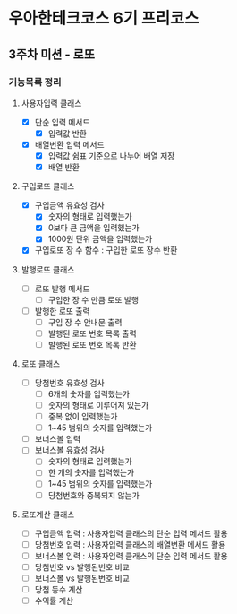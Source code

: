 # 우아한테크코스 6기 프리코스

## 3주차 미션 - 로또

### 기능목록 정리

1. 사용자입력 클래스

   - [x] 단순 입력 메서드
     - [x] 입력값 반환
   - [x] 배열변환 입력 메서드
     - [x] 입력값 쉼표 기준으로 나누어 배열 저장
     - [x] 배열 반환

2. 구입로또 클래스

   - [x] 구입금액 유효성 검사
     - [x] 숫자의 형태로 입력했는가
     - [x] 0보다 큰 금액을 입력했는가
     - [x] 1000원 단위 금액을 입력했는가
   - [x] 구입로또 장 수 함수 : 구입한 로또 장수 반환

3. 발행로또 클래스

   - [ ] 로또 발행 메서드
     - [ ] 구입한 장 수 만큼 로또 발행
   - [ ] 발행한 로또 출력
     - [ ] 구입 장 수 안내문 출력
     - [ ] 발행된 로또 번호 목록 출력
     - [ ] 발행된 로또 번호 목록 반환

4. 로또 클래스

   - [ ] 당첨번호 유효성 검사
     - [ ] 6개의 숫자를 입력했는가
     - [ ] 숫자의 형태로 이루어져 있는가
     - [ ] 중복 없이 입력했는가
     - [ ] 1~45 범위의 숫자를 입력했는가
   - [ ] 보너스볼 입력
   - [ ] 보너스볼 유효성 검사
     - [ ] 숫자의 형태로 입력했는가
     - [ ] 한 개의 숫자를 입력했는가
     - [ ] 1~45 범위의 숫자를 입력했는가
     - [ ] 당첨번호와 중복되지 않는가

5. 로또계산 클래스
   - [ ] 구입금액 입력 : 사용자입력 클래스의 단순 입력 메서드 활용
   - [ ] 당첨번호 입력 : 사용자입력 클래스의 배열변환 메서드 활용
   - [ ] 보너스볼 입력 : 사용자입력 클래스의 단순 입력 메서드 활용
   - [ ] 당첨번호 vs 발행된번호 비교
   - [ ] 보너스볼 vs 발행된번호 비교
   - [ ] 당첨 등수 계산
   - [ ] 수익률 계산
